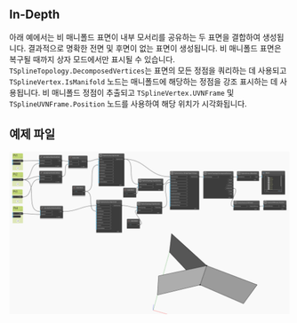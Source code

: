## In-Depth
아래 예에서는 비 매니폴드 표면이 내부 모서리를 공유하는 두 표면을 결합하여 생성됩니다. 결과적으로 명확한 전면 및 후면이 없는 표면이 생성됩니다. 비 매니폴드 표면은 복구될 때까지 상자 모드에서만 표시될 수 있습니다. `TSplineTopology.DecomposedVertices`는 표면의 모든 정점을 쿼리하는 데 사용되고 `TSplineVertex.IsManifold` 노드는 매니폴드에 해당하는 정점을 강조 표시하는 데 사용됩니다. 비 매니폴드 정점이 추출되고 `TSplineVertex.UVNFrame` 및 `TSplineUVNFrame.Position` 노드를 사용하여 해당 위치가 시각화됩니다.


## 예제 파일

![Example](./Autodesk.DesignScript.Geometry.TSpline.TSplineVertex.IsManifold_img.jpg)
